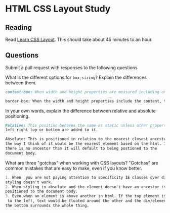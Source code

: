 # HTML CSS Layout Study

## Reading

Read [Learn CSS Layout](http://learnlayout.com). This should take about 45
 minutes to an hour.

## Questions

Submit a pull request with responses to the following questions

What is the different options for `box-sizing`? Explain the differences between
 them.

```md
content-box: When width and height properties are measured including only the content, but not the padding, border or margin. So if you add more padding or border that will add to the total size.

border-box: When the width and height properties include the content, the padding and border, but not the margin.
```

In your own words, explain the difference between relative and absolute
positioning.

```md
Relative: This position behaves the same as static unless other properties such
left right top or bottom are added to it.

Absolute: This is positioned in relation to the nearest closest ancestor, or
the way I think of it would be the enarest element based on the html. If
there is no ancestor than it will default to being postioned to the
document body.
```

What are three "gotchas" when working with CSS layouts? "Gotchas" are common
 mistakes that are easy to make, even if you know better.

```md
1. When  you are not paying attention to specificity IE classes over divs and
styling doesn't work.
2. When styling in absolute and the element doesn't have an ancestor it will be
positioned to the document body.
3. Even when an element is above another in html. If the top element is floated
 to the left, text would be floated around the other and the div/element on
the bottom surrounds the whole thing.


```
